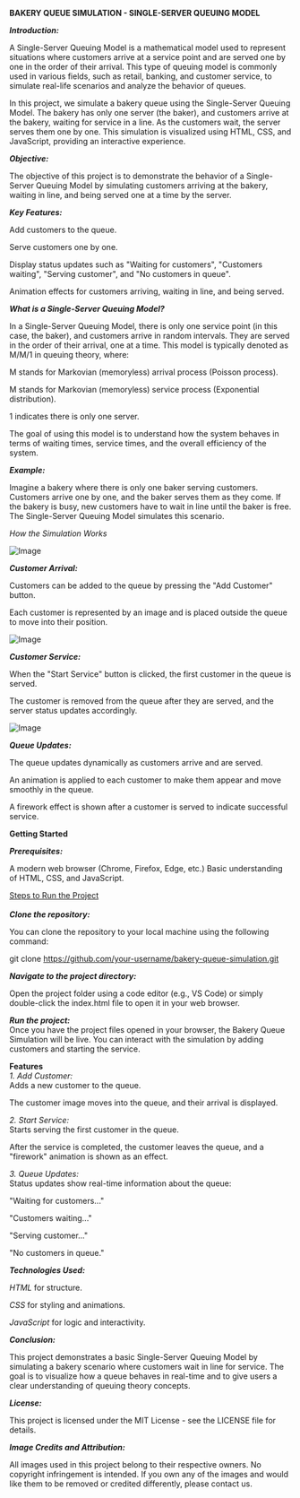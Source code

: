 **BAKERY QUEUE SIMULATION - SINGLE-SERVER QUEUING MODEL**

***Introduction:***

A Single-Server Queuing Model is a mathematical model used to represent situations where customers arrive at a service point and are served one by one in the order of their arrival. This type of queuing model is commonly used in various fields, such as retail, banking, and customer service, to simulate real-life scenarios and analyze the behavior of queues.

In this project, we simulate a bakery queue using the Single-Server Queuing Model. The bakery has only one server (the baker), and customers arrive at the bakery, waiting for service in a line. As the customers wait, the server serves them one by one. This simulation is visualized using HTML, CSS, and JavaScript, providing an interactive experience.

***Objective:***

The objective of this project is to demonstrate the behavior of a Single-Server Queuing Model by simulating customers arriving at the bakery, waiting in line, and being served one at a time by the server.

***Key Features:***

Add customers to the queue.

Serve customers one by one.

Display status updates such as "Waiting for customers", "Customers waiting", "Serving customer", and "No customers in queue".

Animation effects for customers arriving, waiting in line, and being served.

***What is a Single-Server Queuing Model?***

In a Single-Server Queuing Model, there is only one service point (in this case, the baker), and customers arrive in random intervals. They are served in the order of their arrival, one at a time. This model is typically denoted as M/M/1 in queuing theory, where:

M stands for Markovian (memoryless) arrival process (Poisson process).

M stands for Markovian (memoryless) service process (Exponential distribution).

1 indicates there is only one server.

The goal of using this model is to understand how the system behaves in terms of waiting times, service times, and the overall efficiency of the system.

***Example:***

Imagine a bakery where there is only one baker serving customers. Customers arrive one by one, and the baker serves them as they come. If the bakery is busy, new customers have to wait in line until the baker is free. The Single-Server Queuing Model simulates this scenario.

*How the Simulation Works*

![Image](https://github.com/user-attachments/assets/6ed8eaeb-ff32-4e9b-b869-e42041dd0cd9)

***Customer Arrival:***

Customers can be added to the queue by pressing the "Add Customer" button.

Each customer is represented by an image and is placed outside the queue to move into their position.

![Image](https://github.com/user-attachments/assets/4dc62943-44b5-43db-b290-484ec00be2e3)

***Customer Service:***

When the "Start Service" button is clicked, the first customer in the queue is served.

The customer is removed from the queue after they are served, and the server status updates accordingly.

![Image](https://github.com/user-attachments/assets/07e54ed9-2008-4ae8-96f0-27f30c23fadc)

***Queue Updates:***

The queue updates dynamically as customers arrive and are served.

An animation is applied to each customer to make them appear and move smoothly in the queue.

A firework effect is shown after a customer is served to indicate successful service.

**Getting Started**<br>

***Prerequisites:***<br>

A modern web browser (Chrome, Firefox, Edge, etc.)
Basic understanding of HTML, CSS, and JavaScript.<br>

<ins>Steps to Run the Project</ins><br>
<br>
***Clone the repository:***<br>

You can clone the repository to your local machine using the following command:<br>

git clone https://github.com/your-username/bakery-queue-simulation.git

***Navigate to the project directory:***

Open the project folder using a code editor (e.g., VS Code) or simply double-click the index.html file to open it in your web browser.

***Run the project:***<br>
Once you have the project files opened in your browser, the Bakery Queue Simulation will be live. You can interact with the simulation by adding customers and starting the service.

**Features**<br>
*1. Add Customer:*<br>
Adds a new customer to the queue.

The customer image moves into the queue, and their arrival is displayed.

*2. Start Service:*<br>
Starts serving the first customer in the queue.

After the service is completed, the customer leaves the queue, and a "firework" animation is shown as an effect.

*3. Queue Updates:*<br>
Status updates show real-time information about the queue:

"Waiting for customers..."

"Customers waiting..."

"Serving customer..."

"No customers in queue."




***Technologies Used:***<br>

*HTML* for structure.

*CSS* for styling and animations.

*JavaScript* for logic and interactivity.

***Conclusion:***<br>

This project demonstrates a basic Single-Server Queuing Model by simulating a bakery scenario where customers wait in line for service. The goal is to visualize how a queue behaves in real-time and to give users a clear understanding of queuing theory concepts.

***License:***<br>

This project is licensed under the MIT License - see the LICENSE file for details.

***Image Credits and Attribution:***<br>

All images used in this project belong to their respective owners. No copyright infringement is intended. If you own any of the images and would like them to be removed or credited differently, please contact us.
